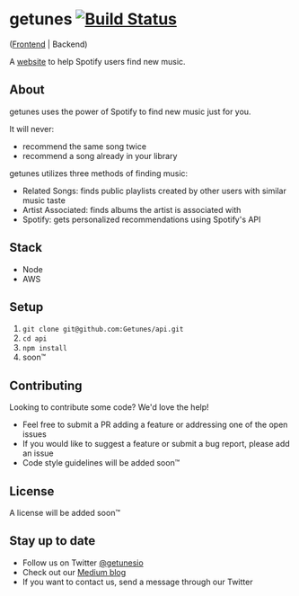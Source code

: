 # getunes [![Build Status](https://travis-ci.org/Getunes/api.svg?branch=master)](https://travis-ci.org/Getunes/api)
([Frontend](https://github.com/getunes/getunes.github.io) | Backend)

A [website](https://getunes.github.io) to help Spotify users find new music.

## About
getunes uses the power of Spotify to find new music just for you.

It will never:
* recommend the same song twice
* recommend a song already in your library

getunes utilizes three methods of finding music:
* Related Songs: finds public playlists created by other users with similar music taste
* Artist Associated: finds albums the artist is associated with
* Spotify: gets personalized recommendations using Spotify's API

## Stack
* Node
* AWS

## Setup
1. `git clone git@github.com:Getunes/api.git`
2. `cd api`
3. `npm install`
4. soon™

## Contributing
Looking to contribute some code? We'd love the help!

* Feel free to submit a PR adding a feature or addressing one of the open issues
* If you would like to suggest a feature or submit a bug report, please add an issue
* Code style guidelines will be added soon™

## License
A license will be added soon™

## Stay up to date
* Follow us on Twitter [@getunesio](https://twitter.com/getunesio)
* Check out our [Medium blog](https://medium.com/@hassansyyid)
* If you want to contact us, send a message through our Twitter
